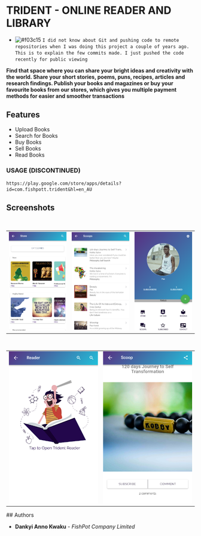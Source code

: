 # TRIDENT - ONLINE READER AND LIBRARY
- ![#f03c15](https://via.placeholder.com/15/f03c15/000000?text=+) `I did not know about Git and pushing code to remote repositories when I was doing this project a couple of years ago. This is to explain the few commits made. I just pushed the code recently for public viewing`

**Find that space where you can share your bright ideas and creativity with the world. Share your short stories, poems, puns, recipes, articles and research findings. Publish your books and magazines or buy your favourite books from our stores, which gives you multiple payment methods for easier and smoother transactions**

## Features
* Upload Books
* Search for Books
* Buy Books
* Sell Books
* Read Books


### USAGE (DISCONTINUED)
```
https://play.google.com/store/apps/details?id=com.fishpott.trident&hl=en_AU
```
## Screenshots
</br>
<div align="center">
   <table align="center" border="0" >
  <tr>
    <td>
      <img width="360" src="1.png"/>
    <td>
      <img width="360" src="2.png"/>
    </td>
    <td> 
     <img width="360" src="3.png"/>
    </td>
  </table>
  </div>
</br>
<div align="center">
  <table align="center" border="0" >
  <tr>
    <td> 
     <img width="360" src="4.png"/>
    </td>
    <td> 
     <img width="360" src="5.png"/>
    </td>
  </tr>
</table>
  </div>
## Authors

* **Dankyi Anno Kwaku** - *FishPot Company Limited*


